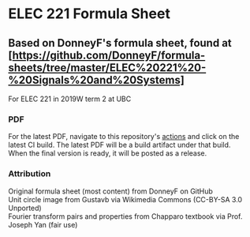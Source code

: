 # ELEC 221 Formula Sheet
## Based on DonneyF's formula sheet, found at [https://github.com/DonneyF/formula-sheets/tree/master/ELEC%20221%20-%20Signals%20and%20Systems]

For ELEC 221 in 2019W term 2 at UBC

### PDF
For the latest PDF, navigate to this repository's [actions](https://github.com/sgoblin/elec221-formulasheet/actions) and click on the latest CI build. The latest PDF will be a build artifact under that build.  
When the final version is ready, it will be posted as a release.

### Attribution
Original formula sheet (most content) from DonneyF on GitHub  
Unit circle image from Gustavb via Wikimedia Commons (CC-BY-SA 3.0 Unported)  
Fourier transform pairs and properties from Chapparo textbook via Prof. Joseph Yan (fair use)
